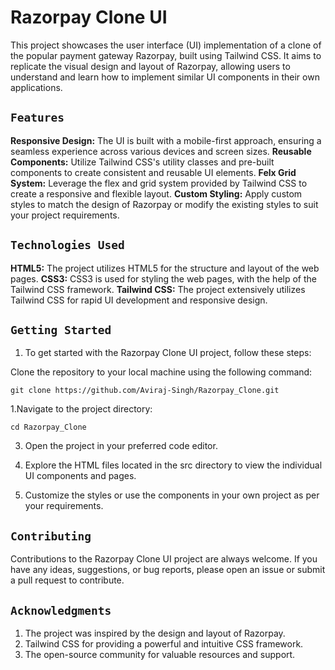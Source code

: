 # Razorpay Clone UI

This project showcases the user interface (UI) implementation of a clone of the popular payment gateway Razorpay, 
built using Tailwind CSS. It aims to replicate the visual design and layout of Razorpay, allowing users to understand 
and learn how to implement similar UI components in their own applications.

## `Features`

**Responsive Design:** The UI is built with a mobile-first approach, ensuring a seamless experience across various devices and screen sizes.
**Reusable Components:** Utilize Tailwind CSS's utility classes and pre-built components to create consistent and reusable UI elements.
**Felx Grid System:** Leverage the flex and grid system provided by Tailwind CSS to create a responsive and flexible layout.
**Custom Styling:** Apply custom styles to match the design of Razorpay or modify the existing styles to suit your project requirements.

## `Technologies Used`

**HTML5:** The project utilizes HTML5 for the structure and layout of the web pages.
**CSS3:** CSS3 is used for styling the web pages, with the help of the Tailwind CSS framework.
**Tailwind CSS:** The project extensively utilizes Tailwind CSS for rapid UI development and responsive design.

## `Getting Started`

1. To get started with the Razorpay Clone UI project, follow these steps:

Clone the repository to your local machine using the following command:
```
git clone https://github.com/Aviraj-Singh/Razorpay_Clone.git
```

1.Navigate to the project directory:
```
cd Razorpay_Clone
```

3. Open the project in your preferred code editor.

4. Explore the HTML files located in the src directory to view the individual UI components and pages.

5. Customize the styles or use the components in your own project as per your requirements.


## `Contributing`

Contributions to the Razorpay Clone UI project are always welcome. If you have any ideas, suggestions, or bug reports, please open an issue or submit a pull request to contribute.


## `Acknowledgments`

1. The project was inspired by the design and layout of Razorpay.
2. Tailwind CSS for providing a powerful and intuitive CSS framework.
3. The open-source community for valuable resources and support.
